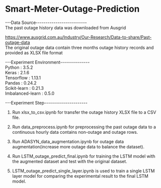 # Smart-Meter-Outage-Prediction
---Data Source-------------------------- <br />
The past outage history data was downloaded from Ausgrid <br />

https://www.ausgrid.com.au/Industry/Our-Research/Data-to-share/Past-outage-data <br />
The original outage data contain three months outage history records and provided as XLSX file format <br />

---Experiment Environment--------------- <br />
Python           : 3.5.2 <br />
Keras            : 2.1.6 <br />
Tensorflow       : 1.13.1 <br />
Pandas           : 0.24.2 <br />
Scikit-learn     : 0.21.3 <br />
Imbalanced-learn : 0.5.0 <br />

---Experiment Step---------------------- <br />
1. Run xlsx_to_csv.ipynb for transfer the outage history XLSX file to a CSV file.

2. Run data_preprocess.ipynb for preprocessing the past outage data to a continuous hourly data contains non-outage and outage rows.

3. Run ADASYN_data_augmentation.ipynb for outage data augmentation(increase more outage data to balance the dataset).

4. Run LSTM_outage_predict_final.ipynb for training the LSTM model with the augmented dataset and test with the original dataset.

5. LSTM_outage_predict_single_layer.ipynb is used to train a single LSTM layer model for comparing the experimental result to the final LSTM model.
